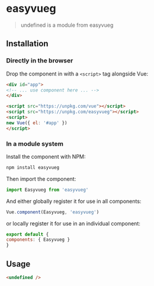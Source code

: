 # easyvueg

> undefined is a module from easyvueg

## Installation

### Directly in the browser

Drop the component in with a `<script>` tag alongside Vue:

```html
<div id="app">
<!-- ... use component here ... -->
</div>

<script src="https://unpkg.com/vue"></script>
<script src="https://unpkg.com/easyvueg"></script>
<script>
new Vue({ el: '#app' })
</script>
```

### In a module system

Install the component with NPM:

```bash
npm install easyvueg
```

Then import the component:

```js
import Easyvueg from 'easyvueg'
```

And either globally register it for use in all components:

```js
Vue.component(Easyvueg, 'easyvueg')
```

or locally register it for use in an individual component:

```js
export default {
components: { Easyvueg }
}
```

## Usage

```html
<undefined />
```
